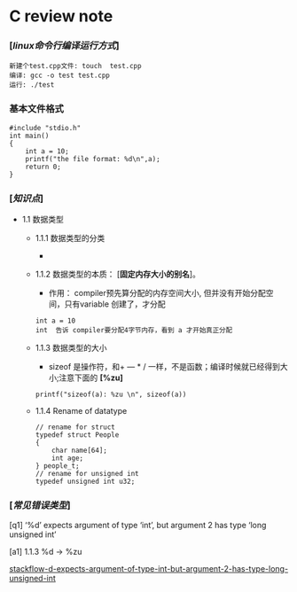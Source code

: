 # C review note

### [***linux命令行编译运行方式***]
```
新建个test.cpp文件: touch  test.cpp
编译: gcc -o test test.cpp
运行: ./test
```

### 基本文件格式
```
#include "stdio.h"
int main()
{
    int a = 10;
    printf("the file format: %d\n",a);
    return 0;
}
```
### [***知识点***]
- 1.1 数据类型

  - 1.1.1 数据类型的分类

    - 

  - 1.1.2 数据类型的本质： [**固定内存大小的别名**]。
  
       - 作用： compiler预先算分配的内存空间大小, 但并没有开始分配空间，只有variable 创建了，才分配

       ```
       int a = 10
       int  告诉 compiler要分配4字节内存，看到 a 才开始真正分配
       ```
   - 1.1.3 数据类型的大小     
       
       
       - sizeof 是操作符，和+ — * / 一样，不是函数；编译时候就已经得到大小;注意下面的 **[%zu]**
       
       ```
       printf("sizeof(a): %zu \n", sizeof(a))
       ```

    - 1.1.4 Rename of datatype
        ```
        // rename for struct
        typedef struct People
        {
	        char name[64];
	        int age;
        } people_t;
        // rename for unsigned int
        typedef unsigned int u32;
        ```

###  [***常见错误类型***]
[q1] ‘%d’ expects argument of type ‘int’, but argument 2 has type ‘long unsigned int’

[a1] 1.1.3  %d -> %zu

[stackflow-d-expects-argument-of-type-int-but-argument-2-has-type-long-unsigned-int](https://stackoverflow.com/questions/21128092/d-expects-argument-of-type-int-but-argument-2-has-type-long-unsigned-int)
